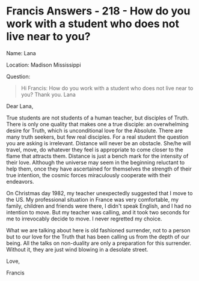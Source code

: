 # Francis Answers - 218 - How do you work with a student who does not live near to you? 

Name: Lana

Location: Madison Mississippi

Question:

>Hi Francis: How do you work with a student who does not live near to you? Thank you. Lana

Dear Lana,

True students are not students of a human teacher, but disciples of Truth. There is only one quality that makes one a true disciple: an overwhelming desire for Truth, which is unconditional love for the Absolute. There are many truth seekers, but few real disciples. For a real student the question you are asking is irrelevant. Distance will never be an obstacle. She/he will travel, move, do whatever they feel is appropriate to come closer to the flame that attracts them. Distance is just a bench mark for the intensity of their love. Although the universe may seem in the beginning reluctant to help them, once they have ascertained for themselves the strength of their true intention, the cosmic forces miraculously cooperate with their endeavors.

On Christmas day 1982, my teacher unexpectedly suggested that I move to the US. My professional situation in France was very comfortable, my family, children and friends were there, I didn't speak English, and I had no intention to move. But my teacher was calling, and it took two seconds for me to irrevocably decide to move. I never regretted my choice.

What we are talking about here is old fashioned surrender, not to a person but to our love for the Truth that has been calling us from the depth of our being. All the talks on non-duality are only a preparation for this surrender. Without it, they are just wind blowing in a desolate street.

Love,

Francis

